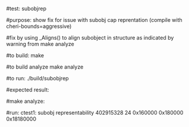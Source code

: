 #test:  subobjrep  

#purpose:  show fix for issue with subobj cap reprentation    (compile with cheri-bounds=aggressive)

#fix by using _Aligns() to align subobject in structure as indicated by warning from make analyze

#to build:
make 

#to build analyze
make analyze

#to run:
./build/subobjrep

#expected result:

#make analyze:
<clean>

#run:
ctest1:  subobj representability
402915328 24 0x160000  0x180000  0x18180000



